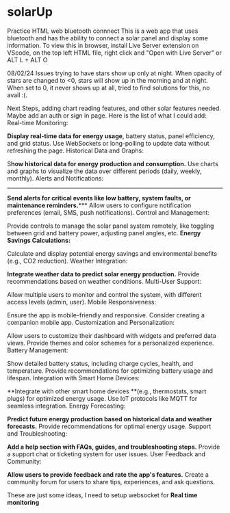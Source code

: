 # solarUp
Practice HTML web bluetooth connnect
This is a web app that uses bluetooth and has the ability to connect a solar panel and display some information.
To view this in browser, install Live Server extension on VScode, on the top left HTML file, right click and "Open with Live Server" or ALT L + ALT O


08/02/24
Issues trying to have stars show up only at night. When opacity of stars are changed to <0, stars will show up in the morning and at night. When set to 0, it never shows up at all, tried to find solutions for this, no avail :(.

Next Steps, adding chart reading features, and other solar features needed. Maybe add an auth or sign in page. Here is the list of what I could add: Real-time Monitoring:

**Display real-time data for energy usage**, battery status, panel efficiency, and grid status.
Use WebSockets or long-polling to update data without refreshing the page.
Historical Data and Graphs:

S**how historical data for energy production and consumption.**
Use charts and graphs to visualize the data over different periods (daily, weekly, monthly).
Alerts and Notifications:
****
**Send alerts for critical events like low battery, system faults, or maintenance reminders.*****
Allow users to configure notification preferences (email, SMS, push notifications).
Control and Management:

Provide controls to manage the solar panel system remotely, like toggling between grid and battery power, adjusting panel angles, etc.
**Energy Savings Calculations:**

Calculate and display potential energy savings and environmental benefits (e.g., CO2 reduction).
Weather Integration:

**Integrate weather data to predict solar energy production.**
Provide recommendations based on weather conditions.
Multi-User Support:

Allow multiple users to monitor and control the system, with different access levels (admin, user).
Mobile Responsiveness:

Ensure the app is mobile-friendly and responsive.
Consider creating a companion mobile app.
Customization and Personalization:

Allow users to customize their dashboard with widgets and preferred data views.
Provide themes and color schemes for a personalized experience.
Battery Management:

Show detailed battery status, including charge cycles, health, and temperature.
Provide recommendations for optimizing battery usage and lifespan.
Integration with Smart Home Devices:

**Integrate with other smart home devices **(e.g., thermostats, smart plugs) for optimized energy usage.
Use IoT protocols like MQTT for seamless integration.
Energy Forecasting:

**Predict future energy production based on historical data and weather forecasts.**
Provide recommendations for optimal energy usage.
Support and Troubleshooting:

**Add a help section with FAQs, guides, and troubleshooting steps.**
Provide a support chat or ticketing system for user issues.
User Feedback and Community:

**Allow users to provide feedback and rate the app's features.**
Create a community forum for users to share tips, experiences, and ask questions.

These are just some ideas, I need to setup websocket for **Real time monitoring**

